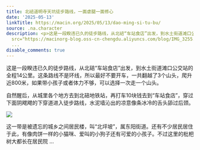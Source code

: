 ```yaml
---
title: 北碚道明寺天坑徒步路线，一面虐腿一面修心
date: '2025-05-13'
linkTitle: https://macin.org/2025/05/13/dao-ming-si-tu-bu/
source: .na.character
description: <p>这是一段睽违已久的徒步路线，从北碚“车站食店”出发，到水土街道滩口公交站的全程14公里。这条路线不是环线，所以最好不要开车，一共翻越了3个山头，爬升近800米，如果带小孩子或者体力不够，可以选择一次走一个山头。</p><p>自然醒后，从城里各个地方去到北碚地铁站，再打车10块钱去到“车站食店”，穿过下面阴飕飕的下穿道进入徒步路线，水泥墙沁出的凉意像条冰冷的舌头舔过后颈。</p><p><img
  src="https://macinorg-blog.oss-cn-chengdu.aliyuncs.com/blog/IMG_3255.webp?x-oss-process=style/wechat-mp"></p><p>这一带是被遗忘的城乡之间居民楼，叫“北坪坡”，属东阳街道。还有不少居民居住于此，有像肉饼一样的小猫咪、爱叫的小狗子还有可爱的小孩子。不过这里的枇杷树大都长在居民院
  ...
disable_comments: true
---
```

<p>这是一段睽违已久的徒步路线，从北碚“车站食店”出发，到水土街道滩口公交站的全程14公里。这条路线不是环线，所以最好不要开车，一共翻越了3个山头，爬升近800米，如果带小孩子或者体力不够，可以选择一次走一个山头。</p><p>自然醒后，从城里各个地方去到北碚地铁站，再打车10块钱去到“车站食店”，穿过下面阴飕飕的下穿道进入徒步路线，水泥墙沁出的凉意像条冰冷的舌头舔过后颈。</p><p><img src="https://macinorg-blog.oss-cn-chengdu.aliyuncs.com/blog/IMG_3255.webp?x-oss-process=style/wechat-mp"></p><p>这一带是被遗忘的城乡之间居民楼，叫“北坪坡”，属东阳街道。还有不少居民居住于此，有像肉饼一样的小猫咪、爱叫的小狗子还有可爱的小孩子。不过这里的枇杷树大都长在居民院 ...